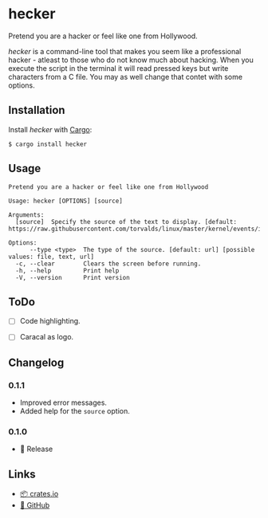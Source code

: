 hecker
======

Pretend you are a hacker or feel like one from Hollywood.

_hecker_ is a command-line tool that makes you seem like a professional hacker - atleast to those
who do not know much about hacking. When you execute the script in the terminal it will read
pressed keys but write characters from a C file. You may as well change that contet with some
options.


Installation
------------

Install _hecker_ with [Cargo](https://github.com/rust-lang/cargo):

```console
$ cargo install hecker
```


Usage
-----

```text
Pretend you are a hacker or feel like one from Hollywood

Usage: hecker [OPTIONS] [source]

Arguments:
  [source]  Specify the source of the text to display. [default: https://raw.githubusercontent.com/torvalds/linux/master/kernel/events/internal.h]

Options:
      --type <type>  The type of the source. [default: url] [possible values: file, text, url]
  -c, --clear        Clears the screen before running.
  -h, --help         Print help
  -V, --version      Print version
```


ToDo
----

* [ ] Code highlighting.
* [ ] Caracal as logo.


Changelog
---------

### 0.1.1

* Improved error messages.
* Added help for the `source` option.


### 0.1.0

* 🎉 Release


Links
-----

* [📦 crates.io](https://crates.io/crates/hecker)
* [📄 GitHub](https://github.com/phoenixr-codes/hecker/)
